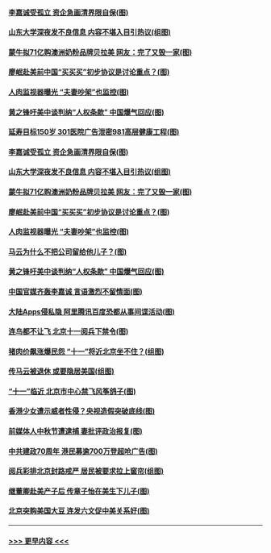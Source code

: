 #### [李嘉诚受孤立 资企急画清界限自保(图)](../pages/p1/907667.md?t=09172200) 
#### [山东大学深夜发不良信息 内容不堪入目引热议(组图)](../pages/p1/907661.md?t=09172200) 
#### [蒙牛拟71亿购澳洲奶粉品牌贝拉美 网友：完了又毁一家(图)](../pages/p1/907627.md?t=09172200) 
#### [廖岷赴美前中国“买买买”初步协议是讨论重点？(图)](../pages/p1/907647.md?t=09172200) 
#### [人肉监视器曝光 “夫妻吵架”也监控(图)](../pages/p1/907560.md?t=09172200) 
#### [黄之锋吁美中谈判纳“人权条款” 中国爆气回应(图)](../pages/p1/907573.md?t=09172200) 
#### [延寿目标150岁 301医院广告泄密981高层健康工程(图)](../pages/p1/907660.md?t=09172200) 
#### [李嘉诚受孤立 资企急画清界限自保(图)](../pages/p1/907667.md?t=09172200) 
#### [山东大学深夜发不良信息 内容不堪入目引热议(组图)](../pages/p1/907661.md?t=09172200) 
#### [蒙牛拟71亿购澳洲奶粉品牌贝拉美 网友：完了又毁一家(图)](../pages/p1/907627.md?t=09172200) 
#### [廖岷赴美前中国“买买买”初步协议是讨论重点？(图)](../pages/p1/907647.md?t=09172200) 
#### [人肉监视器曝光 “夫妻吵架”也监控(图)](../pages/p1/907560.md?t=09172200) 
#### [马云为什么不把公司留给他儿子？(图)](../pages/p1/907568.md?t=09172200) 
#### [黄之锋吁美中谈判纳“人权条款” 中国爆气回应(图)](../pages/p1/907573.md?t=09172200) 
#### [中国官媒齐轰李嘉诚 言语激烈不留情面(图)](../pages/p1/907536.md?t=09172200) 
#### [大陆Apps侵私隐 阿里腾讯百度恐都从事间谍活动(图)](../pages/p1/907531.md?t=09172200) 
#### [连鸟都不让飞 北京十一阅兵下禁令(图)](../pages/p1/907499.md?t=09172200) 
#### [猪肉价飙涨爆民怨 “十一”将近北京坐不住？(组图)](../pages/p1/907486.md?t=09172200) 
#### [传马云被退休 或要隐居美国(组图)](../pages/p1/907443.md?t=09172200) 
#### [“十一”临近 北京市中心禁飞风筝鸽子(图)](../pages/p1/907470.md?t=09172200) 
#### [香港少女遭示威者性侵？央视造假突破底线(图)](../pages/p1/907460.md?t=09172200) 
#### [前媒体人中秋节遭逮捕 妻批评政治报复(图)](../pages/p1/907459.md?t=09172200) 
#### [中共建政70周年 港民募逾700万登超呛广告(图)](../pages/p1/907444.md?t=09172200) 
#### [阅兵彩排北京封路戒严 居民被要求拉上窗帘(组图)](../pages/p1/907418.md?t=09172200) 
#### [继董卿赴美产子后 传章子怡在美生下儿子(图)](../pages/p1/907394.md?t=09172200) 
#### [北京突购美国大豆 连发六文促中美关系好(图)](../pages/p1/907376.md?t=09172200) 

----
#### [ >>> 更早内容 <<< ](../indexes/p1-earlier.md)
